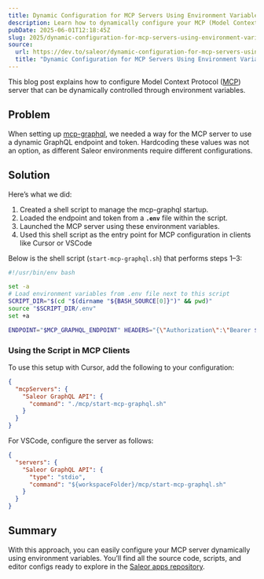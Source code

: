 ```yaml
---
title: Dynamic Configuration for MCP Servers Using Environment Variables
description: Learn how to dynamically configure your MCP (Model Context Protocol) GraphQL server with environment variables for flexible and secure deployment.
pubDate: 2025-06-01T12:18:45Z
slug: 2025/dynamic-configuration-for-mcp-servers-using-environment-variables
source:
  url: https://dev.to/saleor/dynamic-configuration-for-mcp-servers-using-environment-variables-2a0o
  title: "Dynamic Configuration for MCP Servers Using Environment Variables"
---
```


This blog post explains how to configure Model Context Protocol ([MCP](https://modelcontextprotocol.io/introduction)) server that can be dynamically controlled through environment variables.

## Problem

When setting up [mcp-graphql](https://github.com/blurrah/mcp-graphql), we needed a way for the MCP server to use a dynamic GraphQL endpoint and token. Hardcoding these values was not an option, as different Saleor environments require different configurations.

## Solution

Here’s what we did:

1. Created a shell script to manage the mcp-graphql startup.
2. Loaded the endpoint and token from a **`.env`** file within the script.
3. Launched the MCP server using these environment variables.
4. Used this shell script as the entry point for MCP configuration in clients like Cursor or VSCode

Below is the shell script (`start-mcp-graphql.sh`) that performs steps 1–3:

```bash
#!/usr/bin/env bash

set -a
# Load environment variables from .env file next to this script
SCRIPT_DIR="$(cd "$(dirname "${BASH_SOURCE[0]}")" && pwd)"
source "$SCRIPT_DIR/.env"
set +a

ENDPOINT="$MCP_GRAPHQL_ENDPOINT" HEADERS="{\"Authorization\":\"Bearer $MCP_GRAPHQL_TOKEN\"}" npx mcp-graphql
```

### Using the Script in MCP Clients

To use this setup with Cursor, add the following to your configuration:

```json
{
  "mcpServers": {
    "Saleor GraphQL API": {
      "command": "./mcp/start-mcp-graphql.sh"
    }
  }
}
```

For VSCode, configure the server as follows:

```json
{
  "servers": {
    "Saleor GraphQL API": {
      "type": "stdio",
      "command": "${workspaceFolder}/mcp/start-mcp-graphql.sh"
    }
  }
}
```

## Summary

With this approach, you can easily configure your MCP server dynamically using environment variables. You’ll find all the source code, scripts, and editor configs ready to explore in the [Saleor apps repository](https://github.com/saleor/apps/tree/main).
